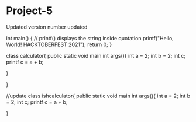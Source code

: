 # Project-5
Updated
version number updated

int main() {
   // printf() displays the string inside quotation
   printf("Hello, World! HACKTOBERFEST 2021");
   return 0;
}

class calculator{
public static void main int args(){
int a  = 2;
int b = 2;
int c;
printf c = a + b;

}

}

//update
class ishcalculator{
public static void main int args(){
int a  = 2;
int b = 2;
int c;
printf c = a + b;

}

